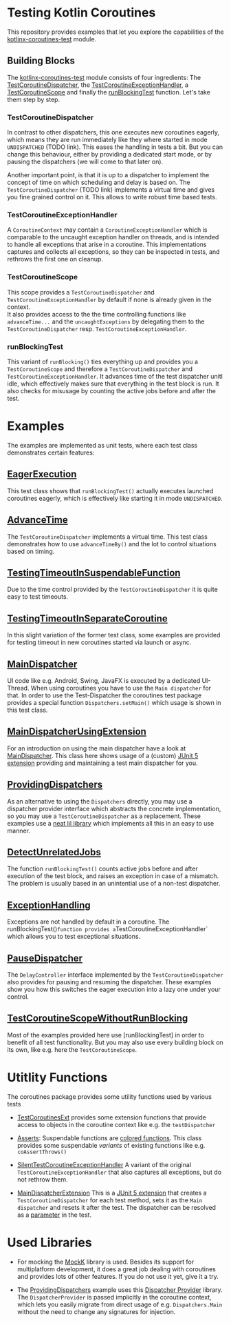 # Testing Kotlin Coroutines
This repository provides examples that let you explore the capabilities
of the [kotlinx-coroutines-test](https://github.com/Kotlin/kotlinx.coroutines/tree/master/kotlinx-coroutines-test) 
module. 

## Building Blocks
The [kotlinx-coroutines-test](https://github.com/Kotlin/kotlinx.coroutines/tree/master/kotlinx-coroutines-test) 
module consists of four ingredients: The [TestCoroutineDispatcher](#TestCoroutineDispatcher),
the [TestCoroutineExceptionHandler](#TestCoroutineExceptionHandler), 
a [TestCoroutineScope](#TestCoroutineScope) and finally the
[runBlockingTest](#runBlockingTest) function. 
Let's take them step by step.

### TestCoroutineDispatcher
In contrast to other dispatchers, this one executes new coroutines eagerly,
which means they are run immediately like they where started in mode 
`UNDISPATCHED` (TODO link). This eases the handling in tests a bit. But
you can change this behaviour, either by providing a dedicated start mode,
or by pausing the dispatchers (we will come to that later on).

Another important point, is that it is up to a dispatcher to implement
the concept of time on which scheduling and delay is based on. The 
`TestCoroutineDispatcher` (TODO link) implements a virtual time and gives
you fine grained control on it. This allows to write robust time based tests.

### TestCoroutineExceptionHandler
A `CoroutineContext` may contain a `CoroutineExceptionHandler` which is
comparable to the uncaught exception handler on threads, and is intended
to handle all exceptions that arise in a coroutine. This implementations
captures and collects all exceptions, so they can be inspected in tests,
and rethrows the first one on cleanup. 

### TestCoroutineScope
This scope provides a `TestCoroutineDispatcher` and `TestCoroutineExceptionHandler`
by default if none is already given in the context.  
It also provides access to the the time controlling functions like 
`advanceTime...` and the `uncaughtExceptions` by delegating them to the 
`TestCoroutineDispatcher` resp. `TestCoroutineExceptionHandler`.

### runBlockingTest
This variant of `runBlocking()` ties everything up and provides you
a `TestCoroutineScope` and therefore a `TestCoroutineDispatcher` and 
`TestCoroutineExceptionHandler`. It advances time of the test dispatcher
unitl idle, which effectively makes sure that everything in the test block
is run. It also checks for misusage by counting the active jobs before 
and after the test.

# Examples
The examples are implemented as unit tests, where each test class 
demonstrates certain features:

## [EagerExecution](src/test/kotlin/EagerExecution.kt)
This test class shows that `runBlockingTest()` actually executes launched 
coroutines eagerly, which is effectively like starting it in mode `UNDISPATCHED`.

## [AdvanceTime](src/test/kotlin/AdvanceTime.kt)
The `TestCoroutineDispatcher` implements a virtual time. This test class
demonstrates how to use `advanceTimeBy()` and the lot to control situations
based on timing.

## [TestingTimeoutInSuspendableFunction](src/test/kotlin/TestingTimeoutInSuspendableFunction.kt)
Due to the time control provided by the `TestCoroutineDispatcher` it is 
quite easy to test timeouts.

## [TestingTimeoutInSeparateCoroutine](src/test/kotlin/TestingTimeoutInSeparateCoroutine.kt)
In this slight variation of the former test class, some examples are provided
for testing timeout in new coroutines started via launch or async. 

## [MainDispatcher](src/test/kotlin/MainDispatcher.kt)
UI code like e.g. Android, Swing, JavaFX is executed by a dedicated UI-Thread.
When using coroutines you have to use the `Main dispatcher` for that.
In order to use the Test-Dispatcher the coroutines test package provides a
special function `Dispatchers.setMain()` which usage is shown in this test class.

## [MainDispatcherUsingExtension](src/test/kotlin/MainDispatcherUsingExtension.kt)
For an introduction on using the main dispatcher have a look at
[MainDispatcher](#MainDispatcher). This class here shows usage of a (custom)
[JUnit 5 extension](https://junit.org/junit5/docs/current/user-guide/#extensions)
providing and maintaining a test main dispatcher for you.

## [ProvidingDispatchers](src/test/kotlin/ProvidingDispatchers.kt)
As an alternative to using the `Dispatchers` directly, you may use a 
dispatcher provider interface which abstracts the concrete implementation, 
so you may use a `TestCoroutineDispatcher` as a replacement. These examples 
use a [neat lil library](https://github.com/RBusarow/Dispatch) which 
implements all this in an easy to use manner.

## [DetectUnrelatedJobs](src/test/kotlin/DetectUnrelatedJobs.kt)
The function `runBlockingTest()` counts active jobs before and after 
execution of the test block, and raises an exception in case of a mismatch. 
The problem is usually based in an unintential use of a non-test dispatcher.

## [ExceptionHandling](src/test/kotlin/ExceptionHandling.kt)
Exceptions are not handled by default in a coroutine. The runBlockingTest()`
function provides a `TestCoroutineExceptionHandler` which allows you to 
test exceptional situations.

## [PauseDispatcher](src/test/kotlin/PauseDispatcher.kt)
The `DelayController` interface implemented by the `TestCoroutineDispatcher`
also provides for pausing and resuming the dispatcher. These examples show
you how this switches the eager execution into a lazy one under your control.

## [TestCoroutineScopeWithoutRunBlocking](src/test/kotlin/TestCoroutineScopeWithoutRunBlocking.kt)
Most of the examples provided here use [runBlockingTest] in order to
benefit of all test functionality. But you may also use every building
block on its own, like e.g. here the `TestCoroutineScope`.

# Utitlity Functions
The coroutines package provides some utility functions used by various tests
* [TestCoroutinesExt](src/test/kotlin/coroutines/TestCoroutinesExt.kt) provides
some extension functions that provide access to objects in the coroutine context
like e.g. the `testDispatcher`

* [Asserts](src/test/kotlin/coroutines/Asserts.kt): Suspendable functions are 
[colored functions](https://medium.com/@elizarov/how-do-you-color-your-functions-a6bb423d936d).
This class provides some suspendable _variants_ of existing functions like
e.g. `coAssertThrows()`

* [SilentTestCoroutineExceptionHandler](src/test/kotlin/coroutines/SilentTestCoroutineExceptionHandler.kt)
A variant of the original `TestCoroutineExceptionHandler` that also captures all
exceptions, but do not rethrow them.

* [MainDispatcherExtension](src/test/kotlin/coroutines/MainDispatcherExtension.kt)
This is a [JUnit 5 extension](https://junit.org/junit5/docs/current/user-guide/#extensions)
that creates a `TestCoroutineDispatcher` for each test method, sets it as the 
`Main dispatcher` and resets it after the test. The dispatcher can be resolved 
as a [parameter](https://junit.org/junit5/docs/current/user-guide/#writing-tests-dependency-injection) 
in the test.


# Used Libraries
* For mocking the [MockK](https://mockk.io/) library is used. Besides its
support for multiplatform development, it does a great job dealing with
coroutines and provides lots of other features. If you do not use it yet, 
give it a try.

* The [ProvidingDispatchers](#ProvidingDispatchers) example uses this
[Dispatcher Provider](https://github.com/RBusarow/Dispatch) library. The
`DispatcherProvider` is passed implicitly in the coroutine context, which lets
you easily migrate from direct usage of e.g. `Dispatchers.Main` without 
the need to change any signatures for injection. 

